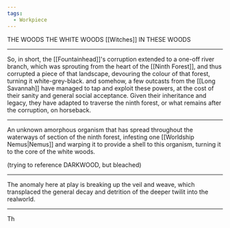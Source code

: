 ```yaml
---
tags:
  - Workpiece
---
```

THE WOODS
THE WHITE WOODS
[[Witches]] IN THESE WOODS
***
So, in short, the [[Fountainhead]]'s corruption extended to a one-off river branch, which was sprouting from the heart of the [[Ninth Forest]], and thus corrupted a piece of that landscape, devouring the colour of that forest, turning it white-grey-black. 
and somehow, a few outcasts from the [[Long Savannah]] have managed to tap and exploit these powers, at the cost of their sanity and general social acceptance.
Given their inheritance and legacy, they have adapted to traverse the ninth forest, or what remains after the corruption, on horseback.
***
An unknown amorphous organism that has spread throughout the waterways of section of the ninth forest, infesting one [[Worldship Nemus|Nemus]] and warping it to provide a shell to this organism, turning it to the core of the white woods.

(trying to reference DARKWOOD, but bleached)
***
The anomaly here at play is breaking up the veil and weave, which transplaced the general decay and detrition of the deeper twilit into the realworld. 
***
Th
